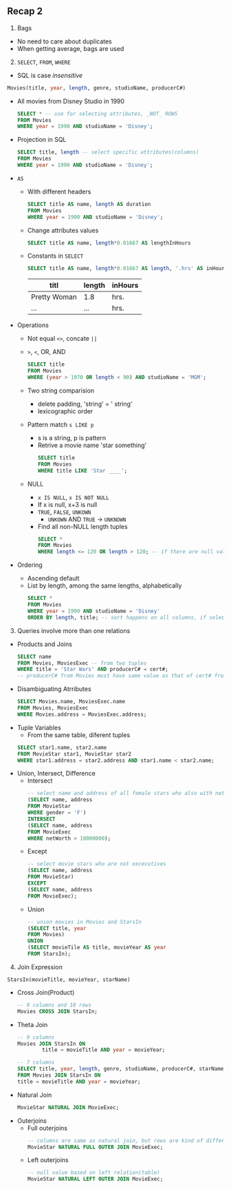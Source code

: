 ## Recap 2

1. Bags
  - No need to care about duplicates
  - When getting average, bags are used

2. `SELECT`, `FROM`, `WHERE`
  - SQL is case _insensitive_
  ```SQL
  Movies(title, year, length, genre, studioName, producerC#)
  ```
  - All movies from Disney Studio in 1990 
    ```sql
    SELECT * -- use for selecting attributes, _NOT_ ROWS
    FROM Movies
    WHERE year = 1990 AND studioName = 'Disney';
    ```
  - Projection in SQL
    ```sql
    SELECT title, length -- select specific attributes(columns)
    FROM Movies
    WHERE year = 1990 AND studioName = 'Disney';
    ```
  - `AS`
    * With different headers 
      ```sql
      SELECT title AS name, length AS duration
      FROM Movies
      WHERE year = 1990 AND studioName = 'Disney';
      ```
    * Change attributes values
      ```sql
      SELECT title AS name, length*0.01667 AS lengthInHours
      ```
    * Constants in `SELECT`
      ```sql
      SELECT title AS name, length*0.01667 AS length, '.hrs' AS inHours -- '.hrs' in every row
      ```
      titl | length | inHours
      ---|---|---
      Pretty Woman | 1.8| hrs.
      ... | ...| hrs.
      
  - Operations
    * Not equal `<>`, concate `||`
    * `>`, `<`, OR, AND
      ```sql
      SELECT title
      FROM Movies
      WHERE (year > 1970 OR length < 90) AND studioName = 'MGM';
      ```
    * Two string comparision
      * delete padding, 'string' = '  string'
      * lexicographic order
    
    * Pattern match `s LIKE p`
      * s is a string, p is pattern
      * Retrive a movie name 'star something'
        ```sql
        SELECT title
        FROM Movies
        WHERE title LIKE 'Star ____';
        ```
    * NULL
      * `x IS NULL`, `x IS NOT NULL`
      * If x is null, x+3 is null
      * `TRUE`, `FALSE`, `UNKOWN`
        * `UNKOWN` AND `TRUE` -> `UNKNOWN`
      * Find all non-NULL length tuples
        ```sql
        SELECT *
        FROM Movies
        WHERE length <= 120 OR length > 120; -- if there are null values in length, then do not return them
        ```
  - Ordering
    * Ascending default
    * List by length, among the same lengths, alphabetically
      ```sql
      SELECT *
      FROM Movies
      WHERE year = 1990 AND studioName = 'Disney'
      ORDER BY length, title; -- sort happens on all columns, if select producer, also valid
      ```
 
3. Queries involve more than one relations
  - Products and Joins
    ```sql
    SELECT name
    FROM Movies, MoviesExec -- from two tuples
    WHERE title = 'Star Wars' AND producerC# = cert#; 
    -- producerC# from Movies must have same value as that of cert# from MoviesExec
    ```
  - Disambiguating Atrributes
    ```sql
    SELECT Movies.name, MoviesExec.name
    FROM Movies, MoviesExec
    WHERE Movies.address = MoviesExec.address;
    ```
  - Tuple Variables
    * From the same table, diferent tuples
    ```sql
    SELECT star1.name, star2.name
    FROM MovieStar star1, MovieStar star2
    WHERE star1.address = star2.address AND star1.name < star2.name;
    ```
  - Union, Intersect, Difference
    * Intersect
      ```sql
      -- select name and address of all female stars who also with net worth greater than 10000000
      (SELECT name, address
      FROM MovieStar
      WHERE gender = 'F')
      INTERSECT
      (SELECT name, address
      FROM MovieExec
      WHERE netWorth > 10000000);
      ```
    * Except
      ```sql
      -- select movie stars who are not excecutives
      (SELECT name, address
      FROM MovieStar)
      EXCEPT
      (SELECT name, address
      FROM MovieExec);
      ```
    * Union
      ```sql
      -- union movies in Movies and StarsIn
      (SELECT title, year
      FROM Movies)
      UNION
      (SELECT movieTile AS title, movieYear AS year
      FROM StarsIn);
      ```
 
4. Join Expression
  ```
  StarsIn(movieTitle, movieYear, starName)
  ```
  - Cross Join(Product)
    ```sql
    -- 9 columns and 18 rows
    Movies CROSS JOIN StarsIn;
    ```
  - Theta Join
    ```sql
    -- 9 columns
    Movies JOIN StarsIn ON
            title = movieTitle AND year = movieYear;
    ```
    ```sql
    -- 7 columns
    SELECT title, year, length, genre, studioName, producerC#, starName
    FROM Movies JOIN StarsIn ON
    title = movieTitle AND year = movieYear;
    ```
  - Natural Join
    ```sql
    MovieStar NATURAL JOIN MovieExec;
    ```
  - Outerjoins
    * Full outerjoins
      ```sql
      -- columns are same as natural join, but rows are kind of different, with null values
      MovieStar NATURAL FULL OUTER JOIN MovieExec;
      ```
    * Left outerjoins
      ```sql
      -- null value based on left relation(table)
      MovieStar NATURAL LEFT OUTER JOIN MovieExec;
      ```
    
  

